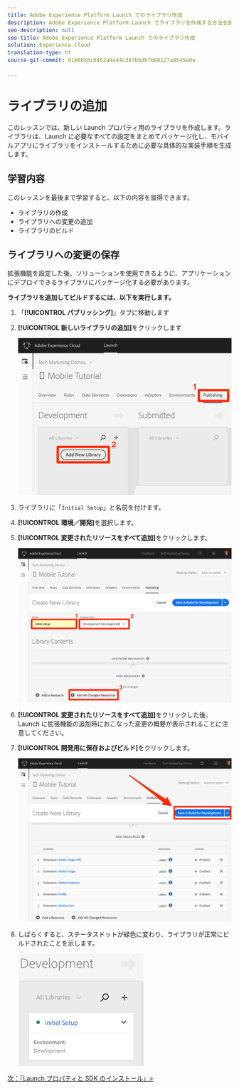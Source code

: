 ```yaml
---
title: Adobe Experience Platform Launch でのライブラリ作成
description: Adobe Experience Platform Launch でライブラリを作成する方法を説明します。このレッスンは、「モバイル iOS Objective-C アプリケーションでの Experience Cloud の実装」チュートリアルの一部です。
seo-description: null
seo-title: Adobe Experience Platform Launch でのライブラリ作成
solution: Experience Cloud
translation-type: ht
source-git-commit: d166b50c6452a9a44c387bbdbfb88127a8545eda

---
```



# ライブラリの追加

このレッスンでは、新しい Launch プロパティ用のライブラリを作成します。ライブラリは、Launch に必要なすべての設定をまとめてパッケージ化し、モバイルアプリにライブラリをインストールするために必要な具体的な実装手順を生成します。

## 学習内容

このレッスンを最後まで学習すると、以下の内容を習得できます。

* ライブラリの作成
* ライブラリへの変更の追加
* ライブラリのビルド

## ライブラリへの変更の保存

拡張機能を設定した後、ソリューションを使用できるように、アプリケーションにデプロイできるライブラリにパッケージ化する必要があります。

**ライブラリを追加してビルドするには、以下を実行します。**

1. 「**[!UICONTROL パブリッシング]**」タブに移動します

1. **[!UICONTROL 新しいライブラリの追加]**&#x200B;をクリックします

   ![新しいライブラリの追加](images/mobile-launch-addNewLibrary.png)

1. ライブラリに「`Initial Setup`」と名前を付けます。

1. **[!UICONTROL 環境／開発]**&#x200B;を選択します。

1. **[!UICONTROL 変更されたリソースをすべて追加]**&#x200B;をクリックします。

   ![変更されたリソースをすべて追加](images/mobile-launch-addAllChangedResources.png)

1. **[!UICONTROL 変更されたリソースをすべて追加]**&#x200B;をクリックした後、Launch に拡張機能の追加時におこなった変更の概要が表示されることに注意してください。

1. **[!UICONTROL 開発用に保存およびビルド]**&#x200B;をクリックします。

   ![開発用に保存およびビルド](images/mobile-launch-saveAndBuild.png)

1. しばらくすると、ステータスドットが緑色に変わり、ライブラリが正常にビルドされたことを示します。

   ![ビルドされたライブラリ](images/mobile-launch-libraryBuilt.png)

[次：「Launch プロパティと SDK のインストール」&gt;](launch-install-the-mobile-sdk.md)
